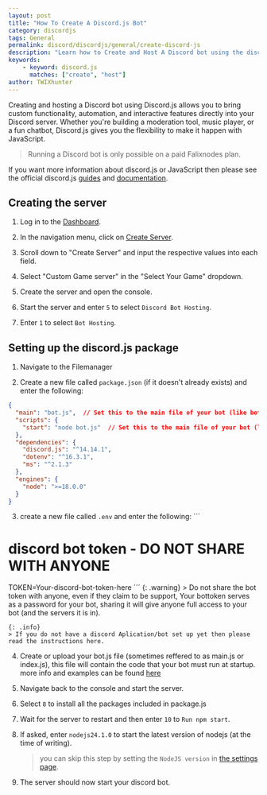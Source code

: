 ```yaml
---
layout: post
title: "How To Create A Discord.js Bot"
category: discordjs
tags: General
permalink: discord/discordjs/general/create-discord-js
description: "Learn how to Create and Host A Discord bot using the discord.js package"
keywords:
    - keyword: discord.js
      matches: ["create", "host"]
author: TWIXhunter
---
```


Creating and hosting a Discord bot using Discord.js allows you to bring custom functionality, automation, and interactive features directly into your Discord server. Whether you're building a moderation tool, music player, or a fun chatbot, Discord.js gives you the flexibility to make it happen with JavaScript.

> Running a Discord bot is only possible on a paid Falixnodes plan.

If you want more information about discord.js or JavaScript then please see the official discord.js [guides](https://discordjs.guide/#before-you-begin) and [documentation](https://discord.js.org/docs/packages/discord.js/14.19.3).

## Creating the server
1. Log in to the [Dashboard](https://client.falixnodes.net/).

2. In the navigation menu, click on [Create Server](https://client.falixnodes.net/create).

3. Scroll down to "Create Server" and input the respective values into each field.

4. Select "Custom Game server" in the "Select Your Game" dropdown.

5. Create the server and open the console.

6. Start the server and enter `5` to select `Discord Bot Hosting`.

7. Enter `1` to select `Bot Hosting`.

## Setting up the discord.js package
1. Navigate to the Filemanager

2. Create a new file called `package.json` (if it doesn't already exists) and enter the following:

```json
{
  "main": "bot.js",  // Set this to the main file of your bot (like bot.js, main.js or index.js)
  "scripts": {
    "start": "node bot.js"  // Set this to the main file of your bot (like bot.js, main.js or index.js)
  },
  "dependencies": {
    "discord.js": "^14.14.1",
    "dotenv": "^16.3.1",
    "ms": "^2.1.3"
  },
  "engines": {
    "node": ">=18.0.0"
  }
}
```

3. create a new file called `.env` and enter the following:
´´´
# discord bot token - DO NOT SHARE WITH ANYONE
TOKEN=Your-discord-bot-token-here
´´´
    {: .warning}
    > Do not share the bot token with anyone, even if they claim to be support, Your bottoken serves as a password for your bot, sharing it will give anyone full access to your bot (and the servers it is in).

    {: .info}
    > If you do not have a discord Aplication/bot set up yet then please read the instructions here.

4. Create or upload your bot.js file (sometimes reffered to as main.js or index.js), this file will contain the code that your bot must run at startup. more info and examples can be found [here](https://discordjs.guide/creating-your-bot/main-file.html#running-your-application)

5. Navigate back to the console and start the server.

6. Select `8` to install all the packages included in package.js

7. Wait for the server to restart and then enter `10` to `Run npm start`.

8. If asked, enter `nodejs24.1.0` to start the latest version of nodejs (at the time of writing).

    > you can skip this step by setting the `NodeJS version` in [the settings page](https://client.falixnodes.net/server/settings).

9. The server should now start your discord bot.